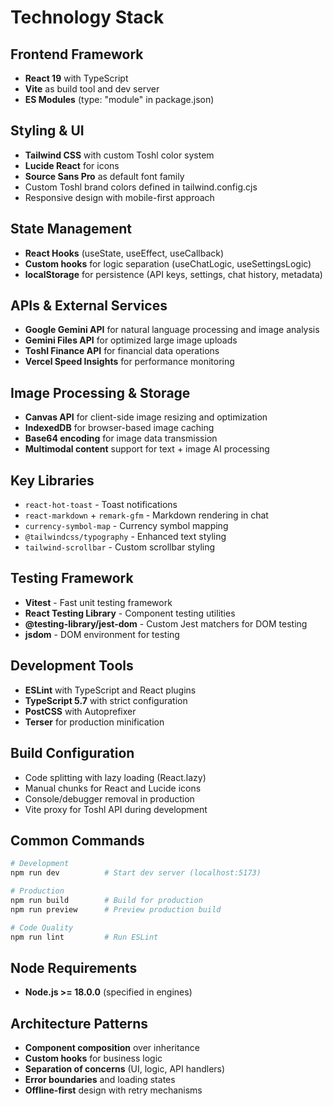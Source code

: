 # Technology Stack

## Frontend Framework
- **React 19** with TypeScript
- **Vite** as build tool and dev server
- **ES Modules** (type: "module" in package.json)

## Styling & UI
- **Tailwind CSS** with custom Toshl color system
- **Lucide React** for icons
- **Source Sans Pro** as default font family
- Custom Toshl brand colors defined in tailwind.config.cjs
- Responsive design with mobile-first approach

## State Management
- **React Hooks** (useState, useEffect, useCallback)
- **Custom hooks** for logic separation (useChatLogic, useSettingsLogic)
- **localStorage** for persistence (API keys, settings, chat history, metadata)

## APIs & External Services
- **Google Gemini API** for natural language processing and image analysis
- **Gemini Files API** for optimized large image uploads
- **Toshl Finance API** for financial data operations
- **Vercel Speed Insights** for performance monitoring

## Image Processing & Storage
- **Canvas API** for client-side image resizing and optimization
- **IndexedDB** for browser-based image caching
- **Base64 encoding** for image data transmission
- **Multimodal content** support for text + image AI processing

## Key Libraries
- `react-hot-toast` - Toast notifications
- `react-markdown` + `remark-gfm` - Markdown rendering in chat
- `currency-symbol-map` - Currency symbol mapping
- `@tailwindcss/typography` - Enhanced text styling
- `tailwind-scrollbar` - Custom scrollbar styling

## Testing Framework
- **Vitest** - Fast unit testing framework
- **React Testing Library** - Component testing utilities
- **@testing-library/jest-dom** - Custom Jest matchers for DOM testing
- **jsdom** - DOM environment for testing

## Development Tools
- **ESLint** with TypeScript and React plugins
- **TypeScript 5.7** with strict configuration
- **PostCSS** with Autoprefixer
- **Terser** for production minification

## Build Configuration
- Code splitting with lazy loading (React.lazy)
- Manual chunks for React and Lucide icons
- Console/debugger removal in production
- Vite proxy for Toshl API during development

## Common Commands
```bash
# Development
npm run dev          # Start dev server (localhost:5173)

# Production
npm run build        # Build for production
npm run preview      # Preview production build

# Code Quality
npm run lint         # Run ESLint
```

## Node Requirements
- **Node.js >= 18.0.0** (specified in engines)

## Architecture Patterns
- **Component composition** over inheritance
- **Custom hooks** for business logic
- **Separation of concerns** (UI, logic, API handlers)
- **Error boundaries** and loading states
- **Offline-first** design with retry mechanisms